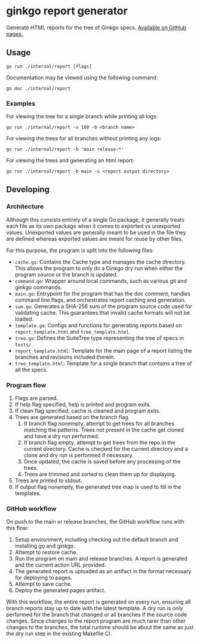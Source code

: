 # ginkgo report generator

Generate HTML reports for the tree of Ginkgo specs. [Available on GitHub pages.]

[Available on GitHub pages.]: https://rh-ecosystem-edge.github.io/eco-gotests/report

## Usage

```
go run ./internal/report [flags]
```

Documentation may be viewed using the following command:

```
go doc ./internal/report
```

### Examples

For viewing the tree for a single branch while printing all logs:

```
go run ./internal/report -v 100 -b <branch name>
```

For viewing the trees for all branches without printing any logs:

```
go run ./internal/report -b 'main release-*'
```

For viewing the trees and generating an html report:

```
go run ./internal/report -b main -o <report output directory>
```

## Developing

### Architecture

Although this consists entirely of a single Go package, it generally treats each file as its own package when it comes to exported vs unexported values. Unexported values are generally meant to be used in the file they are defined whereas exported values are meant for reuse by other files.

For this purpose, the program is split into the following files:

* `cache.go`: Contains the Cache type and manages the cache directory. This allows the program to only do a Ginkgo dry run when either the program source or the branch is updated.
* `command.go`: Wrapper around local commands, such as various git and ginkgo commands.
* `main.go`: Entrypoint for the program that has the doc comment, handles command line flags, and orchestrates report caching and generation.
* `sum.go`: Generates a SHA-256 sum of the program source code used for validating cache. This guarantees that invalid cache formats will not be loaded.
* `template.go`: Configs and functions for generating reports based on `report_template.html` and `tree_template.html`.
* `tree.go`: Defines the SuiteTree type representing the tree of specs in `tests/`.
* `report_template.html`: Template for the main page of a report listing the branches and revisions included therein.
* `tree_template.html`: Template for a single branch that contains a tree of all the specs.

### Program flow

1. Flags are parsed.
1. If help flag specified, help is printed and program exits.
1. If clean flag specified, cache is cleaned and program exits.
1. Trees are generated based on the branch flag.
    1. If branch flag nonempty, attempt to get trees for all branches matching the patterns. Trees not present in the cache get cloned and have a dry run performed.
    1. If branch flag empty, attempt to get trees from the repo in the current directory. Cache is checked for the current directory and a clone and dry run is performed if necessary.
    1. Once updated, the cache is saved before any processing of the trees.
    1. Trees are trimmed and sorted to clean them up for displaying.
1. Trees are printed to stdout.
1. If output flag nonempty, the generated tree map is used to fill in the templates.

### GitHub workflow

On push to the main or release branches, the GitHub workflow runs with this flow:

1. Setup environment, including checking out the default branch and installing go and ginkgo.
1. Attempt to restore cache.
1. Run the program on main and release branches. A report is generated and the current action URL provided.
1. The generated report is uploaded as an artifact in the format necessary for deploying to pages.
1. Attempt to save cache.
1. Deploy the generated pages artifact.

With this workflow, the entire report is generated on every run, ensuring all branch reports stay up to date with the latest template. A dry run is only performed for the branch that changed or all branches if the source code changes. Since changes to the report program are much rarer than other changes to the branches, the total runtime should be about the same as just the dry run step in the existing Makefile CI.
